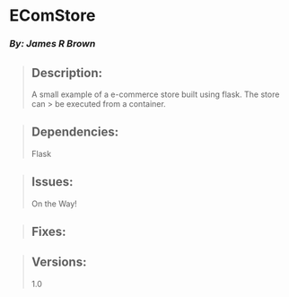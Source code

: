 
# EComStore
### *By: James R Brown*

> ## Description:  
> A small example of a e-commerce store built using flask.  The store can > be executed from a container.
>
>

> ## Dependencies:
>  Flask
>
>  
  
> ## Issues:  
> On the Way!
>
>  
  
> ## Fixes:  
>  
>

> ## Versions:  
> 1.0
>
>  




